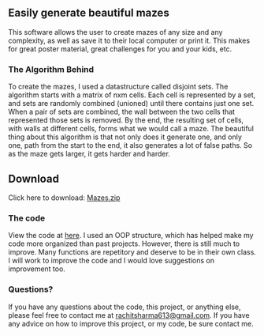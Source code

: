 ## Easily generate beautiful mazes

This software allows the user to create mazes of any size and any complexity, as well as save it to their local computer or print it. This makes for great poster material, great challenges for you and your kids, etc. 

### The Algorithm Behind

To create the mazes, I used a datastructure called disjoint sets. The algorithm starts with a matrix of nxm cells. Each cell is represented by a set, and sets are randomly combined (unioned) until there contains just one set. When a pair of sets are combined, the wall between the two cells that represented those sets is removed. By the end, the resulting set of cells, with walls at different cells, forms what we would call a maze. The beautiful thing about this algorithm is that not only does it generate one, and only one, path from the start to the end, it also generates a lot of false paths. So as the maze gets larger, it gets harder and harder. 

## Download
Click here to download: [Mazes.zip](https://github.com/RachitSharma2001/ImageMazeSite/files/6827464/ImageMaze_3.jar.zip)


### The code
View the code at [here](https://github.com/RachitSharma2001/ImageMazeGeneration). I used an OOP structure, which has helped make my code more organized than past projects. However, there is still much to improve. Many functions are repetitory and deserve to be in their own class. I will work to improve the code and I would love suggestions on improvement too. 

### Questions?

If you have any questions about the code, this project, or anything else, please feel free to contact me at rachitsharma613@gmail.com. If you have any advice on how to improve this project, or my code, be sure contact me. 
